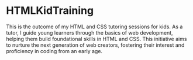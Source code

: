 # HTMLKidTraining
This is the outcome of my HTML and CSS tutoring sessions for kids. As a tutor, I guide young learners through the basics of web development, helping them build foundational skills in HTML and CSS. This initiative aims to nurture the next generation of web creators, fostering their interest and proficiency in coding from an early age.

